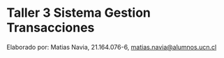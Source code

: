 # Taller 3 Sistema Gestion Transacciones
Elaborado por: Matias Navia, 21.164.076-6, matias.navia@alumnos.ucn.cl 
